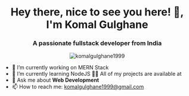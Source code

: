 

<h1 align="center"> Hey there, nice to see you here! 👋, I'm Komal Gulghane
<h3 align="center">A passionate fullstack developer from India</h3>
<p align="center" width="100%"> <img src="https://tse1.mm.bing.net/th?id=OIP.YCJLxs_ul42eHP2CgWhSVAHaDt&pid=Api&P=0&w=312&h=157" alt="komalgulghane1999" /> </p>



- 🔭 I’m currently working on MERN Stack
- 🌱  I’m currently learning NodeJS
  👨‍💻 All of my projects are available at 
- 💬 Ask me about **Web Development**
- 📫 How to  reach me: komalgulghane1999@gmail.com

